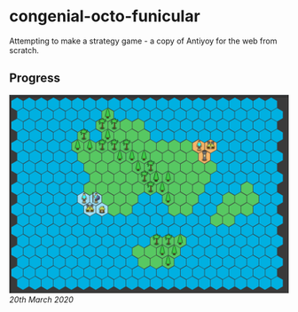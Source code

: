 # congenial-octo-funicular
Attempting to make a strategy game - a copy of Antiyoy for the web from scratch.

## Progress
![](./screenshots/2020-03-22.png)
_20th March 2020_
